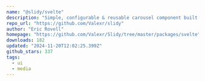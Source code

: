 ```yaml
---
name: "@slidy/svelte"
description: "Simple, configurable & reusable carousel component built with SvelteJS"
repo_url: "https://github.com/Valexr/slidy"
author: "Eric Rovell"
homepage: "https://github.com/Valexr/Slidy/tree/master/packages/svelte"
downloads: 182
updated: "2024-11-20T12:02:25.399Z"
github_stars: 337
tags: 
  - ui
  - media
---
```

